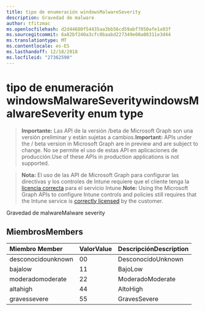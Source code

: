 ```yaml
---
title: tipo de enumeración windowsMalwareSeverity
description: Gravedad de malware
author: tfitzmac
ms.openlocfilehash: d2d44680f54435aa3bb56cd59abf7050afe1a93f
ms.sourcegitcommit: 6a82bf240a3cfc0baabd227349e08a08311e3d44
ms.translationtype: MT
ms.contentlocale: es-ES
ms.lasthandoff: 12/18/2018
ms.locfileid: "27362590"
---
```

# <a name="windowsmalwareseverity-enum-type"></a><span data-ttu-id="b341d-103">tipo de enumeración windowsMalwareSeverity</span><span class="sxs-lookup"><span data-stu-id="b341d-103">windowsMalwareSeverity enum type</span></span>

> <span data-ttu-id="b341d-104">**Importante:** Las API de la versión /beta de Microsoft Graph son una versión preliminar y están sujetas a cambios.</span><span class="sxs-lookup"><span data-stu-id="b341d-104">**Important:** APIs under the / beta version in Microsoft Graph are in preview and are subject to change.</span></span> <span data-ttu-id="b341d-105">No se permite el uso de estas API en aplicaciones de producción.</span><span class="sxs-lookup"><span data-stu-id="b341d-105">Use of these APIs in production applications is not supported.</span></span>

> <span data-ttu-id="b341d-106">**Nota:** El uso de las API de Microsoft Graph para configurar las directivas y los controles de Intune requiere que el cliente tenga la [licencia correcta](https://go.microsoft.com/fwlink/?linkid=839381) para el servicio Intune.</span><span class="sxs-lookup"><span data-stu-id="b341d-106">**Note:** Using the Microsoft Graph APIs to configure Intune controls and policies still requires that the Intune service is [correctly licensed](https://go.microsoft.com/fwlink/?linkid=839381) by the customer.</span></span>

<span data-ttu-id="b341d-107">Gravedad de malware</span><span class="sxs-lookup"><span data-stu-id="b341d-107">Malware severity</span></span>
## <a name="members"></a><span data-ttu-id="b341d-108">Miembros</span><span class="sxs-lookup"><span data-stu-id="b341d-108">Members</span></span>
|<span data-ttu-id="b341d-109">Miembro	</span><span class="sxs-lookup"><span data-stu-id="b341d-109">Member</span></span>|<span data-ttu-id="b341d-110">Valor</span><span class="sxs-lookup"><span data-stu-id="b341d-110">Value</span></span>|<span data-ttu-id="b341d-111">Descripción</span><span class="sxs-lookup"><span data-stu-id="b341d-111">Description</span></span>|
|:---|:---|:---|
|<span data-ttu-id="b341d-112">desconocido</span><span class="sxs-lookup"><span data-stu-id="b341d-112">unknown</span></span>|<span data-ttu-id="b341d-113">0</span><span class="sxs-lookup"><span data-stu-id="b341d-113">0</span></span>|<span data-ttu-id="b341d-114">Desconocido</span><span class="sxs-lookup"><span data-stu-id="b341d-114">Unknown</span></span>|
|<span data-ttu-id="b341d-115">baja</span><span class="sxs-lookup"><span data-stu-id="b341d-115">low</span></span>|<span data-ttu-id="b341d-116">1</span><span class="sxs-lookup"><span data-stu-id="b341d-116">1</span></span>|<span data-ttu-id="b341d-117">Bajo</span><span class="sxs-lookup"><span data-stu-id="b341d-117">Low</span></span>|
|<span data-ttu-id="b341d-118">moderado</span><span class="sxs-lookup"><span data-stu-id="b341d-118">moderate</span></span>|<span data-ttu-id="b341d-119">2</span><span class="sxs-lookup"><span data-stu-id="b341d-119">2</span></span>|<span data-ttu-id="b341d-120">Moderado</span><span class="sxs-lookup"><span data-stu-id="b341d-120">Moderate</span></span>|
|<span data-ttu-id="b341d-121">alta</span><span class="sxs-lookup"><span data-stu-id="b341d-121">high</span></span>|<span data-ttu-id="b341d-122">4</span><span class="sxs-lookup"><span data-stu-id="b341d-122">4</span></span>|<span data-ttu-id="b341d-123">Alto</span><span class="sxs-lookup"><span data-stu-id="b341d-123">High</span></span>|
|<span data-ttu-id="b341d-124">graves</span><span class="sxs-lookup"><span data-stu-id="b341d-124">severe</span></span>|<span data-ttu-id="b341d-125">5</span><span class="sxs-lookup"><span data-stu-id="b341d-125">5</span></span>|<span data-ttu-id="b341d-126">Graves</span><span class="sxs-lookup"><span data-stu-id="b341d-126">Severe</span></span>|






